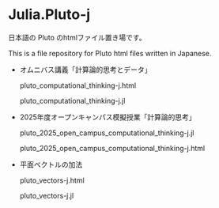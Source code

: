 # Julia.Pluto-j
日本語の Pluto のhtmlファイル置き場です。

This is a file repository for Pluto html files written in Japanese.

- オムニバス講義「計算論的思考とデータ」

  pluto_computational_thinking-j.html

  pluto_computational_thinking-j.jl

- 2025年度オープンキャンパス模擬授業「計算論的思考」
  
  pluto_2025_open_campus_computational_thinking-j.jl
  
  pluto_2025_open_campus_computational_thinking-j.html

- 平面ベクトルの加法
  
  pluto_vectors-j.html
  
  pluto_vectors-j.jl
